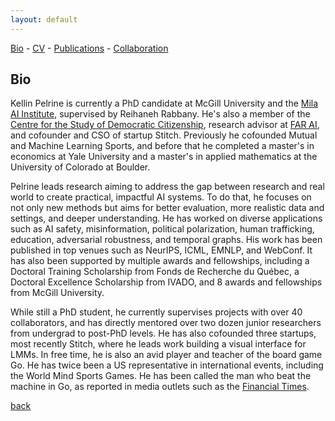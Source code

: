 ```yaml
---
layout: default
---
```


[Bio](./bio.html) - [CV](https://github.com/kellinpelrine/kellinpelrine.github.io/raw/master/assets/KPelrine%20CV.pdf) - [Publications](./publications.html) - [Collaboration](./coming-soon.html)

## Bio

Kellin Pelrine is currently a PhD candidate at McGill University and the [Mila AI Institute](https://mila.quebec/en/), supervised by Reihaneh Rabbany. He's also a member of the [Centre for the Study of Democratic Citizenship](https://csdc-cecd.ca/), research advisor at [FAR AI](https://far.ai/), and cofounder and CSO of startup Stitch. Previously he cofounded Mutual and Machine Learning Sports, and before that he completed a master's in economics at Yale University and a master's in applied mathematics at the University of Colorado at Boulder.

Pelrine leads research aiming to address the gap between research and real world to create practical, impactful AI systems. To do that, he focuses on not only new methods but aims for better evaluation, more realistic data and settings, and deeper understanding. He has worked on diverse applications such as AI safety, misinformation, political polarization, human trafficking, education, adversarial robustness, and temporal graphs. His work has been published in top venues such as NeurIPS, ICML, EMNLP, and WebConf. It has also been supported by multiple awards and fellowships, including a Doctoral Training Scholarship from Fonds de Recherche du Québec, a Doctoral Excellence Scholarship from IVADO, and 8 awards and fellowships from McGill University.

While still a PhD student, he currently supervises projects with over 40 collaborators, and has directly mentored over two dozen junior researchers from undergrad to post-PhD levels. He has also cofounded three startups, most recently Stitch, where he leads work building a visual interface for LMMs. In free time, he is also an avid player and teacher of the board game Go. He has twice been a US representative in international events, including the World Mind Sports Games. He has been called the man who beat the machine in Go, as reported in media outlets such as the [Financial Times](https://www.ft.com/content/175e5314-a7f7-4741-a786-273219f433a1).

[back](./)

